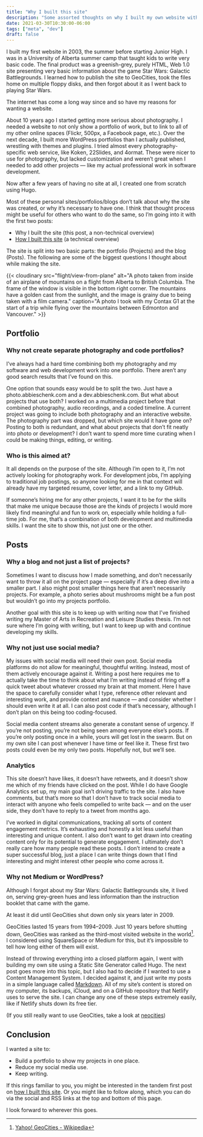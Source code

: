 ```yaml
---
title: "Why I built this site"
description: "Some assorted thoughts on why I built my own website with a blog instead of just posting to social media."
date: 2021-03-30T10:30:00-06:00
tags: ["meta", "dev"]
draft: false
---
```

I built my first website in 2003, the summer before starting Junior High. I was in a University of Alberta summer camp that taught kids to write very basic code. The final product was a greenish-grey, purely HTML, Web 1.0 site presenting very basic information about the game Star Wars: Galactic Battlegrounds. I learned how to publish the site to GeoCities, took the files home on multiple floppy disks, and then forgot about it as I went back to playing Star Wars.

The internet has come a long way since and so have my reasons for wanting a website.

About 10 years ago I started getting more serious about photography. I needed a website to not only show a portfolio of work, but to link to all of my other online spaces (Flickr, 500px, a Facebook page, etc.). Over the next decade, I built more WordPress portfolios than I actually published, wrestling with themes and plugins. I tried almost every photography-specific web service, like Koken, 22Slides, and 4ormat. These were nicer to use for photography, but lacked customization and weren’t great when I needed to add other projects — like my actual professional work in software development. 

Now after a few years of having no site at all, I created one from scratch using Hugo.

Most of these personal sites/portfolios/blogs don’t talk about why the site was created, or why it’s necessary to have one. I think that thought process might be useful for others who want to do the same, so I’m going into it with the first two posts:

* Why I built the site (this post, a non-technical overview)
* [How I built this site](/posts/how-built-site-theme-hugo/) (a technical overview)

The site is split into two basic parts: the portfolio (Projects) and the blog (Posts). The following are some of the biggest questions I thought about while making the site.

{{< cloudinary src="flight/view-from-plane" alt="A photo taken from inside of an airplane of mountains on a flight from Alberta to British Columbia. The frame of the window is visible in the bottom right corner. The mountains have a golden cast from the sunlight, and the image is grainy due to being taken with a film camera." caption="A photo I took with my Contax G1 at the start of a trip while flying over the mountains between Edmonton and Vancouver." >}}

## Portfolio
### Why not create separate photography and code portfolios?
I’ve always had a hard time combining both my photography and my software and web development work into one portfolio. There aren’t any good search results that I’ve found on this.

One option that sounds easy would be to split the two. Just have a photo.abbieschenk.com and a dev.abbieschenk.com. But what about projects that use both? I worked on a multimedia project before that combined photography, audio recordings, and a coded timeline. A current project was going to include both photography and an interactive website. The photography part was dropped, but which site would it have gone on? Posting to both is redundant, and what about projects that don’t fit neatly into photo or development? I don’t want to spend more time curating when I could be making things, editing, or writing.

### Who is this aimed at?
It all depends on the purpose of the site. Although I’m open to it, I’m not actively looking for photography work. For development jobs, I’m applying to traditional job postings, so anyone looking for me in that context will already have my targeted resumé, cover letter, and a link to my GitHub.

If someone’s hiring me for any other projects, I want it to be for the skills that make me unique because those are the kinds of projects I would more likely find meaningful and fun to work on, especially while holding a full-time job. For me, that’s a combination of both development and multimedia skills. I want the site to show this, not just one or the other.

## Posts
### Why a blog and not just a list of projects?
Sometimes I want to discuss how I made something, and don’t necessarily want to throw it all on the project page — especially if it’s a deep dive into a smaller part. I also might post smaller things here that aren’t necessarily projects. For example, a photo series about mushrooms might be a fun post but wouldn’t go into my projects portfolio.

Another goal with this site is to keep up with writing now that I’ve finished writing my Master of Arts in Recreation and Leisure Studies thesis. I’m not sure where I’m going with writing, but I want to keep up with and continue developing my skills.

### Why not just use social media?
My issues with social media will need their own post. Social media platforms do not allow for meaningful, thoughtful writing. Instead, most of them actively encourage against it. Writing a post here requires me to actually take the time to think about what I’m writing instead of firing off a quick tweet about whatever crossed my brain at that moment. Here I have the space to carefully consider what I type, reference other relevant and interesting work, and provide context and nuance — and consider whether I should even write it at all. I can also post code if that’s necessary, although I don’t plan on this being too coding-focused.

Social media content streams also generate a constant sense of urgency. If you’re not posting, you’re not being seen among everyone else’s posts. If you’re only posting once in a while, yours will get lost in the swarm. But on my own site I can post whenever I have time or feel like it. These first two posts could even be my only two posts. Hopefully not, but we’ll see.

### Analytics
This site doesn’t have likes, it doesn’t have retweets, and it doesn’t show me which of my friends have clicked on the post. While I do have Google Analytics set up, my main goal isn’t driving traffic to the site. I also have comments, but that’s more so that I don’t have to track social media to interact with anyone who feels compelled to write back — and on the user side, they don’t have to reply to a tweet from months ago.

I’ve worked in digital communications, tracking all sorts of content engagement metrics. It’s exhausting and honestly a lot less useful than interesting and unique content. I also don’t want to get drawn into creating content only for its potential to generate engagement. I ultimately don’t really care how many people read these posts. I don’t intend to create a super successful blog, just a place I can write things down that I find interesting and might interest other people who come across it.

### Why not Medium or WordPress?
Although I forgot about my Star Wars: Galactic Battlegrounds site, it lived on, serving grey-green hues and less information than the instruction booklet that came with the game. 

At least it did until GeoCities shut down only six years later in 2009.

GeoCities lasted 15 years from 1994–2009. Just 10 years before shutting down, GeoCities was ranked as the third-most visited website in the world[^1]. I considered using SquareSpace or Medium for this, but it’s impossible to tell how long either of them will exist.

Instead of throwing everything into a closed platform again, I went with building my own site using a Static Site Generator called Hugo. The next post goes more into this topic, but I also had to decide if I wanted to use a Content Management System. I decided against it, and just write my posts in a simple language called [Markdown](https://www.markdownguide.org). All of my site’s content is stored on my computer, its backups, iCloud, and on a GitHub repository that Netlify uses to serve the site. I can change any one of these steps extremely easily, like if Netlify shuts down its free tier.

(If you still really want to use GeoCities, take a look at [neocities](https://neocities.org))

## Conclusion
I wanted a site to:
* Build a portfolio to show my projects in one place.
* Reduce my social media use.
* Keep writing.

If this rings familiar to you, you might be interested in the tandem first post on [how I built this site](/posts/how-built-site-theme-hugo/). Or you might like to follow along, which you can do via the social and RSS links at the top and bottom of this page.

I look forward to wherever this goes.

[^1]: [Yahoo! GeoCities - Wikipedia](https://en.wikipedia.org/wiki/Yahoo!_GeoCities)